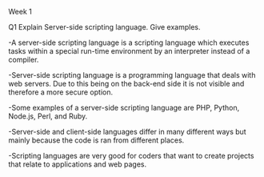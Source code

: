 Week 1 

Q1 Explain Server-side scripting language. Give examples.

-A server-side scripting language is a scripting language which executes tasks within a special run-time environment by an interpreter instead of a compiler.

-Server-side scripting language is a programming language that deals with web servers. Due to this being on the back-end side it is not visible and therefore a more secure option.

-Some examples of a server-side scripting language are PHP, Python, Node.js, Perl, and Ruby.

-Server-side and client-side languages differ in many different ways but mainly because the code is ran from different places.

-Scripting languages are very good for coders that want to create projects that relate to applications and web pages.
